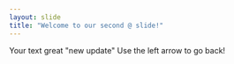 ```yaml
---
layout: slide
title: "Welcome to our second @ slide!"
---
```

Your text great "new update"
Use the left arrow to go back!